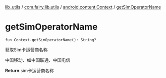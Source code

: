 [lib_utils](../../index.md) / [com.fairy.lib.utils](../index.md) / [android.content.Context](index.md) / [getSimOperatorName](./get-sim-operator-name.md)

# getSimOperatorName

`fun Context.getSimOperatorName(): String?`

获取Sim卡运营商名称

中国移动、如中国联通、中国电信

**Return**
sim卡运营商名称

